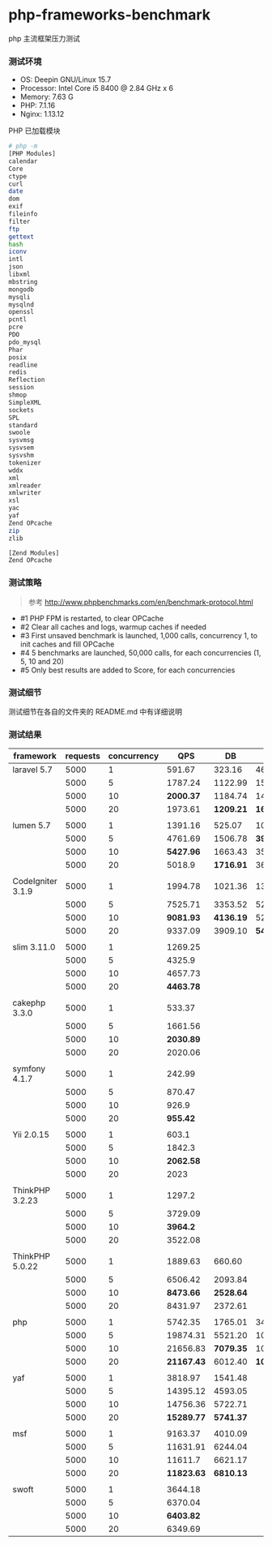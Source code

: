 # php-frameworks-benchmark

php 主流框架压力测试

### 测试环境

- OS: Deepin GNU/Linux 15.7
- Processor: Intel Core i5 8400 @ 2.84 GHz x 6 
- Memory: 7.63 G
- PHP: 7.1.16
- Nginx: 1.13.12

PHP 已加载模块

```bash
# php -m
[PHP Modules]
calendar
Core
ctype
curl
date
dom
exif
fileinfo
filter
ftp
gettext
hash
iconv
intl
json
libxml
mbstring
mongodb
mysqli
mysqlnd
openssl
pcntl
pcre
PDO
pdo_mysql
Phar
posix
readline
redis
Reflection
session
shmop
SimpleXML
sockets
SPL
standard
swoole
sysvmsg
sysvsem
sysvshm
tokenizer
wddx
xml
xmlreader
xmlwriter
xsl
yac
yaf
Zend OPcache
zip
zlib

[Zend Modules]
Zend OPcache
```

### 测试策略

> 参考 http://www.phpbenchmarks.com/en/benchmark-protocol.html

- #1 PHP FPM is restarted, to clear OPCache 
- #2 Clear all caches and logs, warmup caches if needed 
- #3 First unsaved benchmark is launched, 1,000 calls, concurrency 1, to init caches and fill OPCache 
- #4 5 benchmarks are launched, 50,000 calls, for each concurrencies (1, 5, 10 and 20) 
- #5 Only best results are added to Score, for each concurrencies

### 测试细节

测试细节在各自的文件夹的 README.md 中有详细说明

### 测试结果

| framework         | requests | concurrency | QPS     | DB | Redis |
| ----------------- | -------- | ----------- | ------- | ----------------- | ----------------- |
| laravel 5.7       | 5000     | 1           | 591.67  | 323.16 | 464.41 |
|                   | 5000     | 5           | 1787.24 | 1122.99 | 1561.83 |
|                   | 5000     | 10          | **2000.37** | 1184.74 | 1477.50 |
|                   | 5000     | 20          | 1973.61 | **1209.21** | **1698.48** |
|                   |          |             |         |  |  |
| lumen 5.7         | 5000     | 1           | 1391.16 | 525.07 | 1016.85 |
|                   | 5000     | 5           | 4761.69 | 1506.78 | **3952.63** |
|                   | 5000     | 10          | **5427.96** | 1663.43 | 3543.24 |
|                   | 5000     | 20          | 5018.9  | **1716.91** | 3699.40 |
|                   |          |             |         |  |  |
| CodeIgniter 3.1.9 | 5000     | 1           | 1994.78 | 1021.36 | 1347.02 |
|                   | 5000     | 5           | 7525.71 | 3353.52 | 5239.84 |
|                   | 5000     | 10          | **9081.93** | **4136.19** | 5256.45 |
|                   | 5000     | 20          | 9337.09 | 3909.10 | **5412.20** |
|                   |          |             |         |  |  |
| slim 3.11.0       | 5000     | 1           | 1269.25 |  |  |
|                   | 5000     | 5           | 4325.9  |  |  |
|                   | 5000     | 10          | 4657.73 |  |  |
|                   | 5000     | 20          | **4463.78** |  |  |
|                   |          |             |         |  |  |
| cakephp 3.3.0     | 5000     | 1           | 533.37  |  |  |
|                   | 5000     | 5           | 1661.56 |  |  |
|                   | 5000     | 10          | **2030.89** |  |  |
|                   | 5000     | 20          | 2020.06 |  |  |
|                   |          |             |         |  |  |
| symfony 4.1.7     | 5000     | 1           | 242.99  |  |  |
|                   | 5000     | 5           | 870.47  |  |  |
|                   | 5000     | 10          | 926.9   |  |  |
|                   | 5000     | 20          | **955.42** |  |  |
|                   |          |             |         |  |  |
| Yii 2.0.15        | 5000     | 1           | 603.1   |  |  |
|                   | 5000     | 5           | 1842.3  |  |  |
|                   | 5000     | 10          | **2062.58** |  |  |
|                   | 5000     | 20          | 2023    |  |  |
|                   |          |             |         |  |  |
| ThinkPHP 3.2.23   | 5000     | 1           | 1297.2 |  |  |
|                   | 5000     | 5           | 3729.09 |  |  |
|                   | 5000     | 10          | **3964.2** |  |  |
|                   | 5000     | 20          | 3522.08 |  |  |
|                   |          |             |         |  |  |
| ThinkPHP 5.0.22   | 5000     | 1           | 1889.63 | 660.60 |  |
|                   | 5000     | 5           | 6506.42 | 2093.84 |  |
|                   | 5000     | 10          | **8473.66** | **2528.64** |  |
|                   | 5000     | 20          | 8431.97 | 2372.61 |  |
| |  |  |  |  |  |
| php | 5000 | 1 | 5742.35 | 1765.01 | 3411.27 |
| | 5000 | 5 | 19874.31 | 5521.20 | 10313.17 |
| | 5000 | 10 | 21656.83 | **7079.35** | 10315.19 |
| | 5000 | 20 | **21167.43** | 6012.40 | **10430.18** |
| |  |  |  |  |  |
| yaf | 5000 | 1 | 3818.97 | 1541.48 |  |
| | 5000 | 5 | 14395.12 | 4593.05 |  |
| | 5000 | 10 | 14756.36 | 5722.71 |  |
| | 5000 | 20 | **15289.77** | **5741.37** |  |
| |  |  |  |  |  |
| msf | 5000 | 1 | 9163.37 | 4010.09 |  |
| | 5000 | 5 | 11631.91 | 6244.04 |  |
| | 5000 | 10 | 11611.7 | 6621.17 |  |
| | 5000 | 20 | **11823.63** | **6810.13** |  |
| |  |  |  |  |  |
| swoft | 5000 | 1 | 3644.18 |  |  |
| | 5000 | 5 | 6370.04 |  |  |
| | 5000 | 10 | **6403.82** |  |  |
| | 5000 | 20 | 6349.69 |  |  |


